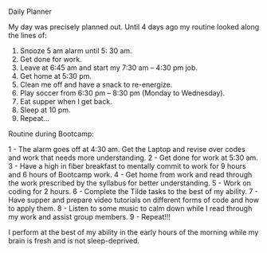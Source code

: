 Daily Planner

My day was precisely planned out.
Until 4 days ago my routine looked along the lines of:

1. Snooze 5 am alarm until 5: 30 am.
2. Get done for work.
3. Leave at 6:45 am and start my 7:30 am – 4:30 pm job.
3. Get home at 5:30 pm.
4. Clean me off and have a snack to re-energize.
5. Play soccer from 6:30 pm – 8:30 pm (Monday to Wednesday).
6. Eat supper when I get back.
7. Sleep at 10 pm.
8. Repeat…

Routine during Bootcamp:

1 - The alarm goes off at 4:30 am. Get the Laptop and revise over codes and work that needs more understanding.
2 - Get done for work at 5:30 am.
3 - Have a high in fiber breakfast to mentally commit to work for 9 hours and 6 hours of Bootcamp work.
4 - Get home from work and read through the work prescribed by the syllabus for better understanding.
5 - Work on coding for 2 hours.
6 - Complete the Tilde tasks to the best of my ability.
7 - Have supper and prepare video tutorials on different forms of code and how to apply them.
8 - Listen to some music to calm down while I read through my work and assist group members.
9 - Repeat!!!

I perform at the best of my ability in the early hours of the morning while my brain is fresh and is not sleep-deprived.